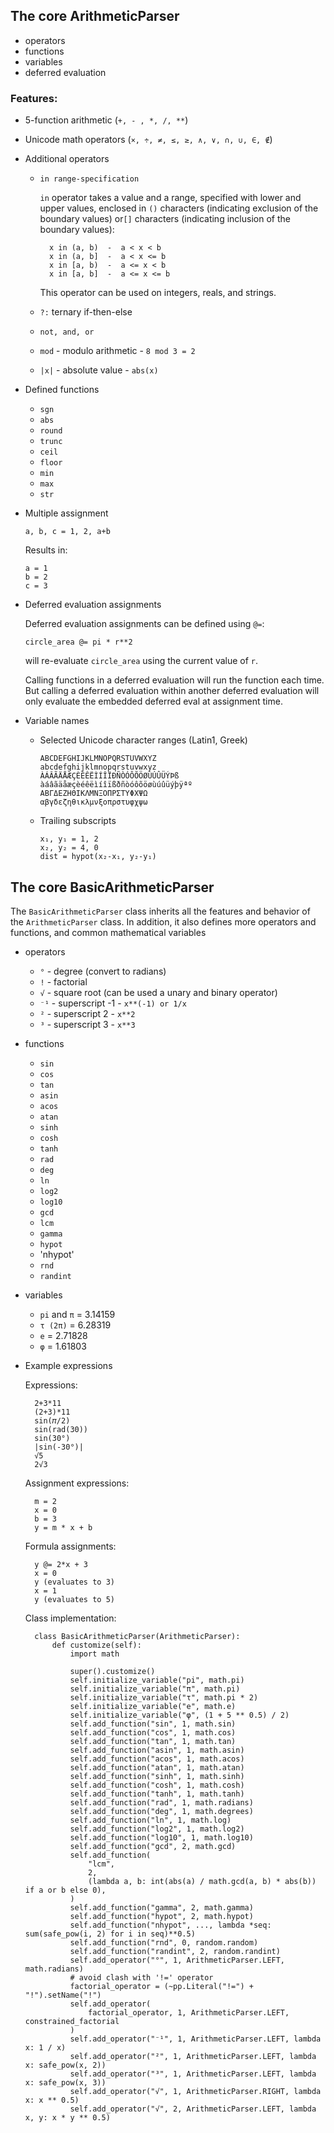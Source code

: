 ## The core ArithmeticParser
- operators
- functions
- variables
- deferred evaluation


### Features:
- 5-function arithmetic (`+, - , *, /, **`)

- Unicode math operators (`×, ÷, ≠, ≤, ≥, ∧, ∨, ∩, ∪, ∈, ∉`)

- Additional operators

  - `in range-specification`

    `in` operator takes a value and a range, specified with lower and upper values,
    enclosed in `()` characters (indicating exclusion of the boundary values) or`[]` 
    characters (indicating inclusion of the boundary values):
    
          x in (a, b)  -  a < x < b
          x in (a, b]  -  a < x <= b
          x in [a, b)  -  a <= x < b
          x in [a, b]  -  a <= x <= b
    
    This operator can be used on integers, reals, and strings.
        
  - `?:` ternary if-then-else
  - `not, and, or`
  - `mod` - modulo arithmetic - `8 mod 3 = 2`
  - `|x|` - absolute value - `abs(x)`

- Defined functions

  - `sgn`
  - `abs`
  - `round`
  - `trunc`
  - `ceil`
  - `floor`
  - `min`
  - `max`
  - `str`

- Multiple assignment

      a, b, c = 1, 2, a+b
      
  Results in:
  
      a = 1
      b = 2
      c = 3

- Deferred evaluation assignments

  Deferred evaluation assignments can be defined using `@=`:

      circle_area @= pi * r**2

  will re-evaluate `circle_area` using the current value of `r`.

  Calling functions in a deferred evaluation will run the function each time.
  But calling a deferred evaluation within another deferred evaluation will only
  evaluate the embedded deferred eval at assignment time.

- Variable names

  - Selected Unicode character ranges (Latin1, Greek)

        ABCDEFGHIJKLMNOPQRSTUVWXYZ
        abcdefghijklmnopqrstuvwxyz
        ÀÁÂÃÄÅÆÇÈÉÊËÌÍÎÏÐÑÒÓÔÕÖØÙÚÛÜÝÞß
        àáâãäåæçèéêëìíîïßðñòóôõöøùúûüýþÿªº
        ΑΒΓΔΕΖΗΘΙΚΛΜΝΞΟΠΡΣΤΥΦΧΨΩ
        αβγδεζηθικλμνξοπρστυφχψω

  - Trailing subscripts
  
        x₁, y₁ = 1, 2
        x₂, y₂ = 4, 0
        dist = hypot(x₂-x₁, y₂-y₁)


## The core BasicArithmeticParser

The `BasicArithmeticParser` class inherits all the features and behavior of the 
`ArithmeticParser` class. In addition, it also defines more operators and
functions, and common mathematical variables

- operators
  - `°` - degree (convert to radians)
  - `!` - factorial
  - `√` - square root (can be used a unary and binary operator)
  - `⁻¹` - superscript -1 - `x**(-1) or 1/x`
  - `²` - superscript 2 - `x**2`
  - `³` - superscript 3 - `x**3`
- functions
  - `sin`
  - `cos`
  - `tan`
  - `asin`
  - `acos`
  - `atan`
  - `sinh`
  - `cosh`
  - `tanh`
  - `rad`
  - `deg`
  - `ln`
  - `log2`
  - `log10`
  - `gcd`
  - `lcm`
  - `gamma`
  - `hypot`
  - 'nhypot'
  - `rnd`
  - `randint`
- variables
  - `pi` and `π` = 3.14159
  - `τ (2π)` = 6.28319
  - `e` = 2.71828
  - `φ` = 1.61803

- Example expressions

    Expressions:

        2+3*11
        (2+3)*11
        sin(𝜋/2)
        sin(rad(30))
        sin(30°)
        |sin(-30°)|
        √5
        2√3

    Assignment expressions:

        m = 2
        x = 0
        b = 3
        y = m * x + b

    Formula assignments:

        y @= 2*x + 3
        x = 0
        y (evaluates to 3)
        x = 1
        y (evaluates to 5)

    Class implementation:

        class BasicArithmeticParser(ArithmeticParser):
            def customize(self):
                import math
        
                super().customize()
                self.initialize_variable("pi", math.pi)
                self.initialize_variable("π", math.pi)
                self.initialize_variable("τ", math.pi * 2)
                self.initialize_variable("e", math.e)
                self.initialize_variable("φ", (1 + 5 ** 0.5) / 2)
                self.add_function("sin", 1, math.sin)
                self.add_function("cos", 1, math.cos)
                self.add_function("tan", 1, math.tan)
                self.add_function("asin", 1, math.asin)
                self.add_function("acos", 1, math.acos)
                self.add_function("atan", 1, math.atan)
                self.add_function("sinh", 1, math.sinh)
                self.add_function("cosh", 1, math.cosh)
                self.add_function("tanh", 1, math.tanh)
                self.add_function("rad", 1, math.radians)
                self.add_function("deg", 1, math.degrees)
                self.add_function("ln", 1, math.log)
                self.add_function("log2", 1, math.log2)
                self.add_function("log10", 1, math.log10)
                self.add_function("gcd", 2, math.gcd)
                self.add_function(
                    "lcm",
                    2,
                    (lambda a, b: int(abs(a) / math.gcd(a, b) * abs(b)) if a or b else 0),
                )
                self.add_function("gamma", 2, math.gamma)
                self.add_function("hypot", 2, math.hypot)
                self.add_function("nhypot", ..., lambda *seq: sum(safe_pow(i, 2) for i in seq)**0.5)
                self.add_function("rnd", 0, random.random)
                self.add_function("randint", 2, random.randint)
                self.add_operator("°", 1, ArithmeticParser.LEFT, math.radians)
                # avoid clash with '!=' operator
                factorial_operator = (~pp.Literal("!=") + "!").setName("!")
                self.add_operator(
                    factorial_operator, 1, ArithmeticParser.LEFT, constrained_factorial
                )
                self.add_operator("⁻¹", 1, ArithmeticParser.LEFT, lambda x: 1 / x)
                self.add_operator("²", 1, ArithmeticParser.LEFT, lambda x: safe_pow(x, 2))
                self.add_operator("³", 1, ArithmeticParser.LEFT, lambda x: safe_pow(x, 3))
                self.add_operator("√", 1, ArithmeticParser.RIGHT, lambda x: x ** 0.5)
                self.add_operator("√", 2, ArithmeticParser.LEFT, lambda x, y: x * y ** 0.5)
